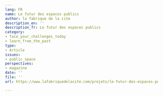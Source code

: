 ```yaml
---
lang: FR
name: Le futur des espaces publics
author: la fabrique de la cite
description_en: ''
description_fr: Le futur des espaces publics
category:
- face_your_challenges_today
- learn_from_the_past
type:
- Article
issues:
- public_space
perspectives:
- magazine
date: ''
file: ''
url: https://www.lafabriquedelacite.com/projets/le-futur-des-espaces-publics/

---
```

